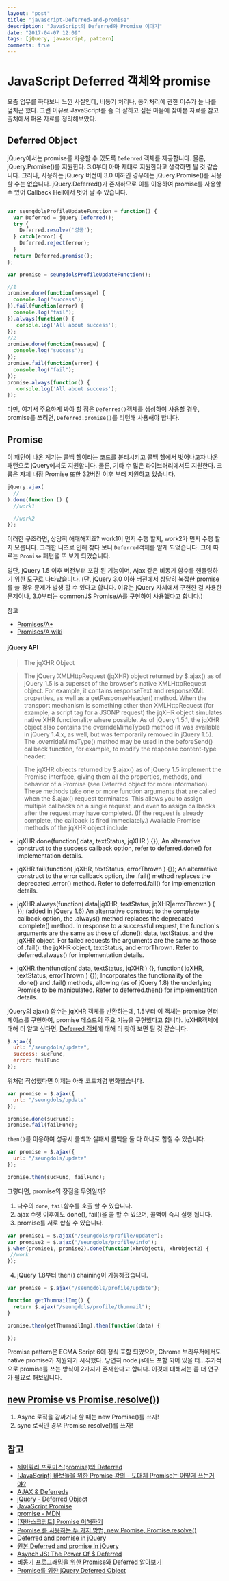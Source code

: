 ```yaml
---
layout: "post"
title: "javascript-Deferred-and-promise"
description: "JavaScript의 Deferred와 Promise 이야기"
date: "2017-04-07 12:09"
tags: [jQuery, javascript, pattern]
comments: true
---
```


# JavaScript Deferred 객체와 promise

요즘 업무를 하다보니 느낀 사실인데, 비동기 처리나, 동기처리에 관한 이슈가 늘 나를 덮치곤 했다.
그런 이유로 JavaScript를 좀 더 잘하고 싶은 마음에 찾아본 자료를 참고 출처에서 퍼온 자료를 정리해보았다.

## Deferred Object


jQuery에서는 promise를 사용할 수 있도록 `Deferred` 객체를 제공합니다.
물론, jQuery.Promise()를 지원한다. 3.0부터 아마 제대로 지원한다고 생각하면 될 것 같습니다.
그러나, 사용하는 jQuery 버전이 3.0 이하인 경우에는 jQuery.Promise()를 사용할 수는 없습니다.
jQuery.Deferred()가 존재하므로 이를 이용하여 promise를 사용할 수 있어 Callback Hell에서 벗어 날 수 있습니다.

```javascript

var seungdolsProfileUpdateFunction = function() {
  var Deferred = jQuery.Deferred();
  try {
    Deferred.resolve('성공');
  } catch(error) {
    Deferred.reject(error);
  }
  return Deferred.promise();
};

var promise = seungdolsProfileUpdateFunction();

//1
promise.done(function(message) {
  console.log("success");
}).fail(function(error) {
  console.log("fail");
}).always(function() {
   console.log('All about success');
});
//2
promise.done(function(message) {
  console.log("success");
});
promise.fail(function(error) {
  console.log("fail");
});
promise.always(function() {
   console.log('All about success');
});
```
다만, 여기서 주요하게 봐야 할 점은 `Deferred()`객체를 생성하여 사용할 경우, promise를 쓰려면, `Deferred.promise()`를 리턴해 사용해야 합니다.


## Promise

이 패턴이 나온 계기는 콜백 헬이라는 코드를 분리시키고 콜백 헬에서 벗어나고자 나온 패턴으로 jQuery에서도 지원합니다.
물론, 기타 수 많은 라이브러리에서도 지원한다. 크롬은 자체 내장 Promise 또한 32버전 이후 부터 지원하고 있습니다.

```javascript
jQuery.ajax(
  //
).done(function () {
  //work1

  //work2
});  
```
이러한 구조라면, 상당히 애매해지죠? work1이 먼저 수행 할지, work2가 먼저 수행 할지 모릅니다.
그러한 니즈로 인해 찾다 보니 `Deferred`객체를 알게 되었습니다. 그에 따르는 `Promise` 패턴을 또 보게 되었습니다.

일단, jQuery 1.5 이후 버전부터 포함 된 기능이며, Ajax 같은 비동기 함수를 핸들링하기 위한 도구로 나타났습니다.
(단, jQuery 3.0 이하 버전에서 상당히 복잡한 promise를 쓸 경우 문제가 발생 할 수 있다고 합니다.
이유는 jQuery 자체에서 구현한 걸 사용한 문제이나, 3.0부터는 commonJS Promise/A를 구현하여 사용했다고 합니다.)

참고

* [Promises/A+](https://promisesaplus.com/)
* [Promises/A wiki](http://wiki.commonjs.org/wiki/Promises/A)

#### jQuery API

> The jqXHR Object

> The jQuery XMLHttpRequest (jqXHR) object returned by $.ajax() as of jQuery 1.5 is a superset of the browser's native XMLHttpRequest object. For example, it contains responseText and responseXML properties, as well as a getResponseHeader() method. When the transport mechanism is something other than XMLHttpRequest (for example, a script tag for a JSONP request) the jqXHR object simulates native XHR functionality where possible.
As of jQuery 1.5.1, the jqXHR object also contains the overrideMimeType() method (it was available in jQuery 1.4.x, as well, but was temporarily removed in jQuery 1.5). The .overrideMimeType() method may be used in the beforeSend() callback function, for example, to modify the response content-type header:

> The jqXHR objects returned by $.ajax() as of jQuery 1.5 implement the Promise interface, giving them all the properties, methods, and behavior of a Promise (see Deferred object for more information). These methods take one or more function arguments that are called when the $.ajax() request terminates. This allows you to assign multiple callbacks on a single request, and even to assign callbacks after the request may have completed. (If the request is already complete, the callback is fired immediately.) Available Promise methods of the jqXHR object include

* jqXHR.done(function( data, textStatus, jqXHR ) {});
An alternative construct to the success callback option, refer to deferred.done() for implementation details.

* jqXHR.fail(function( jqXHR, textStatus, errorThrown ) {});
An alternative construct to the error callback option, the .fail() method replaces the deprecated .error() method. Refer to deferred.fail() for implementation details.

* jqXHR.always(function( data|jqXHR, textStatus, jqXHR|errorThrown ) { }); (added in jQuery 1.6)
An alternative construct to the complete callback option, the .always() method replaces the deprecated .complete() method.
In response to a successful request, the function's arguments are the same as those of .done(): data, textStatus, and the jqXHR object. For failed requests the arguments are the same as those of .fail(): the jqXHR object, textStatus, and errorThrown. Refer to deferred.always() for implementation details.

* jqXHR.then(function( data, textStatus, jqXHR ) {}, function( jqXHR, textStatus, errorThrown ) {});
Incorporates the functionality of the .done() and .fail() methods, allowing (as of jQuery 1.8) the underlying Promise to be manipulated. Refer to deferred.then() for implementation details.

jQuery의 ajax() 함수는 jqXHR 객체를 반환하는데, 1.5부터 이 객체는 promise 인터페이스를 구현하여, promise 메소드의 주요 기능을 구현했다고 합니다. jqXHR객체에 대해 더 알고 싶다면, [Deferred 객체](http://api.jquery.com/category/deferred-object/)에 대해 더 찾아 보면 될 것 같습니다.

```javascript
$.ajax({
  url: "/seungdols/update",
  success: sucFunc,
  error: failFunc
});
```

위처럼 작성했다면 이제는 아래 코드처럼 변화했습니다.

```javascript
var promise = $.ajax({
  url: "/seungdols/update"
});

promise.done(sucFunc);
promise.fail(failFunc);
```

`then()`를 이용하여 성공시 콜백과 실패시 콜백을 둘 다 하나로 합칠 수 있습니다.

```javascript
var promise = $.ajax({
  url: "/seungdols/update"
});

promise.then(sucFunc, failFunc);
```

그렇다면, promise의 장점을 무엇일까?

1. 다수의 `done`, `fail`함수를 호출 할 수 있습니다.
2. ajax 수행 이후에도 done(), fail()을 콜 할 수 있으며, 콜백이 즉시 실행 됩니다.
3. promise를 서로 합칠 수 있습니다.

```javascript
var promise1 = $.ajax("/seungdols/profile/update");
var promise2 = $.ajax("/seungdols/profile/info");
$.when(promise1, promise2).done(function(xhrObject1, xhrObject2) {
 //work
});
```

4. jQuery 1.8부터 then() chaining이 가능해졌습니다.

```javascript
var promise = $.ajax("/seungdols/profile/update");

function getThumnailImg() {
  return $.ajax("/seungdols/profile/thumnail");
}

promise.then(getThumnailImg).then(function(data) {

});
```

Promise pattern은 ECMA Script 6에 정식 포함 되었으며, Chrome 브라우저에서도 native promise가 지원되기 시작했다.
당연히 node.js에도 포함 되어 있을 터...추가적으로 promise를 쓰는 방식이 2가지가 존재한다고 합니다.
이것에 대해서는 좀 더 연구가 필요로 해보입니다.

## [new Promise vs Promise.resolve()](http://han41858.tistory.com/11))

1. Async 로직을 감싸거나 할 때는 new Promise()를 쓰자!
2. sync 로직인 경우 Promise.resolve()를 쓰자!


## 참고

* [제이쿼리 프로미스(promise)와 Deferred](https://www.zerocho.com/category/jQuery/post/57c90814addc111500d85a19)
* [[JavaScript] 바보들을 위한 Promise 강의 - 도대체 Promise는 어떻게 쓰는거야?](http://programmingsummaries.tistory.com/325)
* [AJAX & Deferreds](http://jqfundamentals.com/chapter/ajax-deferreds)
* [jQuery - Deferred Object](https://api.jquery.com/category/deferred-object/)
* [JavaScript Promise](https://hyunseob.github.io/2016/03/14/javascript-promise/)
* [promise - MDN](https://developer.mozilla.org/ko/docs/Web/JavaScript/Reference/Global_Objects/Promise)
* [[자바스크립트] Promise 이해하기](http://yubylab.tistory.com/entry/%EC%9E%90%EB%B0%94%EC%8A%A4%ED%81%AC%EB%A6%BD%ED%8A%B8-Promise-%EC%9D%B4%ED%95%B4%ED%95%98%EA%B8%B0)
* [Promise 를 사용하는 두 가지 방법, new Promise, Promise.resolve()](http://han41858.tistory.com/11)
* [Deferred and promise in jQuery](http://blog.naver.com/PostView.nhn?blogId=djawl_2&logNo=50184671092)
 * [원본 Deferred and promise in jQuery](https://bitstorm.org/weblog/2012-1/Deferred_and_promise_in_jQuery.html)
* [Asynch JS: The Power Of $.Deferred](https://www.html5rocks.com/ko/tutorials/async/deferred/)
* [비동기 프로그래밍을 위한 Promise와 Deferred 알아보기](http://webframeworks.kr/tutorials/angularjs/angularjs_promise_deferred/#tocAnchor-1-3)
* [Promise를 위한 jQuery Deferred Object](http://poiemaweb.com/jquery-deferred)
